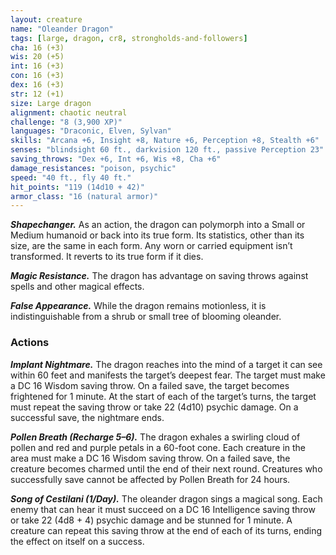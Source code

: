 ```yaml
---
layout: creature
name: "Oleander Dragon"
tags: [large, dragon, cr8, strongholds-and-followers]
cha: 16 (+3)
wis: 20 (+5)
int: 16 (+3)
con: 16 (+3)
dex: 16 (+3)
str: 12 (+1)
size: Large dragon
alignment: chaotic neutral
challenge: "8 (3,900 XP)"
languages: "Draconic, Elven, Sylvan"
skills: "Arcana +6, Insight +8, Nature +6, Perception +8, Stealth +6"
senses: "blindsight 60 ft., darkvision 120 ft., passive Perception 23"
saving_throws: "Dex +6, Int +6, Wis +8, Cha +6"
damage_resistances: "poison, psychic"
speed: "40 ft., fly 40 ft."
hit_points: "119 (14d10 + 42)"
armor_class: "16 (natural armor)"
---
```


***Shapechanger.*** As an action, the dragon can polymorph
into a Small or Medium humanoid or back
into its true form. Its statistics, other than its size,
are the same in each form. Any worn or carried
equipment isn’t transformed. It reverts to its true
form if it dies.

***Magic Resistance.*** The dragon has advantage
on saving throws against spells and other
magical effects.

***False Appearance.*** While the dragon remains
motionless, it is indistinguishable from a shrub or
small tree of blooming oleander.

### Actions

***Implant Nightmare.*** The dragon reaches into the
mind of a target it can see within 60 feet and manifests
the target’s deepest fear. The target must
make a DC 16 Wisdom saving throw. On a failed
save, the target becomes frightened for 1 minute.
At the start of each of the target’s turns, the target
must repeat the saving throw or take 22 (4d10)
psychic damage. On a successful save, the nightmare
ends.

***Pollen Breath (Recharge 5–6).*** The dragon exhales
a swirling cloud of pollen and red and purple petals
in a 60-foot cone. Each creature in the area must
make a DC 16 Wisdom saving throw. On a failed
save, the creature becomes charmed until the
end of their next round. Creatures who successfully
save cannot be affected by Pollen Breath for
24 hours.

***Song of Cestilani (1/Day).*** The oleander dragon
sings a magical song. Each enemy that can hear
it must succeed on a DC 16 Intelligence saving
throw or take 22 (4d8 + 4) psychic damage and
be stunned for 1 minute. A creature can repeat this
saving throw at the end of each of its turns, ending
the effect on itself on a success.
